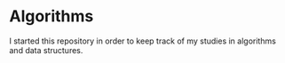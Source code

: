 # Algorithms

I started this repository in order to keep track of my studies in algorithms and data structures.
